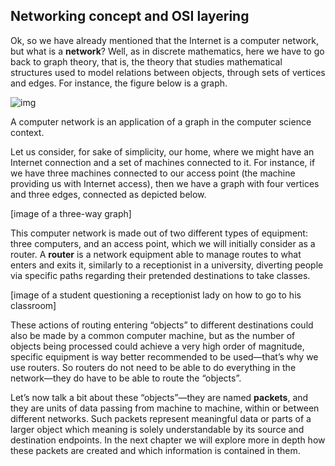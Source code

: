 ## Networking concept and OSI layering

Ok, so we have already mentioned that the Internet is a computer network, but what is a **network**? Well, as in discrete mathematics, here we have to go back to graph theory, that is, the theory that studies mathematical structures used to model relations between objects, through sets of vertices and edges. For instance, the figure below is a graph.

![img](https://upload.wikimedia.org/wikipedia/commons/thumb/5/5b/6n-graf.svg/220px-6n-graf.svg.png)

A computer network is an application of a graph in the computer science context. 

Let us consider, for sake of simplicity, our home, where we might have an Internet connection and a set of machines connected to it. For instance, if we have three machines connected to our access point (the machine providing us with Internet access), then we have a graph with four vertices and three edges, connected as depicted below.

[image of a three-way graph]

This computer network is made out of two different types of equipment: three computers, and an access point, which we will initially consider as a router. A **router** is a network equipment able to manage routes to what enters and exits it, similarly to a receptionist in a university, diverting people via specific paths regarding their pretended destinations to take classes.

[image of a student questioning a receptionist lady on how to go to his classroom]

These actions of routing entering “objects” to different destinations could also be made by a common computer machine, but as the number of objects being processed could achieve a very high order of magnitude, specific equipment is way better recommended to be used—that’s why we use routers. So routers do not need to be able to do everything in the network—they do have to be able to route the “objects”.

Let’s now talk a bit about these “objects”—they are named **packets**, and they are units of data passing from machine to machine, within or between different networks. Such packets represent meaningful data or parts of a larger object which meaning is solely understandable by its source and destination endpoints. In the next chapter we will explore more in depth how these packets are created and which information is contained in them.

